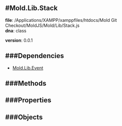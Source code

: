 
#Mold.Lib.Stack
---------------------------------------

__file__: /Applications/XAMPP/xamppfiles/htdocs/Mold Git Checkout/MoldJS/Mold/Lib/Stack.js  
__dna__: class  

__version__: 0.0.1  
	






###Dependencies
--------------

* [Mold.Lib.Event](../../Mold/Lib/Event.md) 



   
###Methods
--------------
 

 
  
###Properties
-------------


 

###Objects
------------



		
